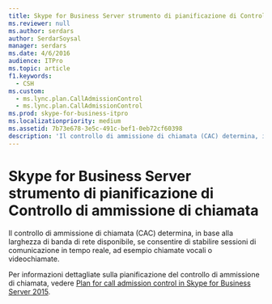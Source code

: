 ```yaml
---
title: Skype for Business Server strumento di pianificazione di Controllo di ammissione di chiamata
ms.reviewer: null
ms.author: serdars
author: SerdarSoysal
manager: serdars
ms.date: 4/6/2016
audience: ITPro
ms.topic: article
f1.keywords:
  - CSH
ms.custom:
  - ms.lync.plan.CallAdmissionControl
  - ms.lync.plan.CallAdmissionControl
ms.prod: skype-for-business-itpro
ms.localizationpriority: medium
ms.assetid: 7b73e678-3e5c-491c-bef1-0eb72cf60398
description: 'Il controllo di ammissione di chiamata (CAC) determina, in base alla larghezza di banda di rete disponibile, se consentire di stabilire sessioni di comunicazione in tempo reale, ad esempio chiamate vocali o videochiamate.'
---
```


# <a name="skype-for-business-server-call-admission-control-planning-tool"></a>Skype for Business Server strumento di pianificazione di Controllo di ammissione di chiamata
 
Il controllo di ammissione di chiamata (CAC) determina, in base alla larghezza di banda di rete disponibile, se consentire di stabilire sessioni di comunicazione in tempo reale, ad esempio chiamate vocali o videochiamate.
  
Per informazioni dettagliate sulla pianificazione del controllo di ammissione di chiamata, vedere [Plan for call admission control in Skype for Business Server 2015](../../plan-your-deployment/enterprise-voice-solution/call-admission-control.md).
  

